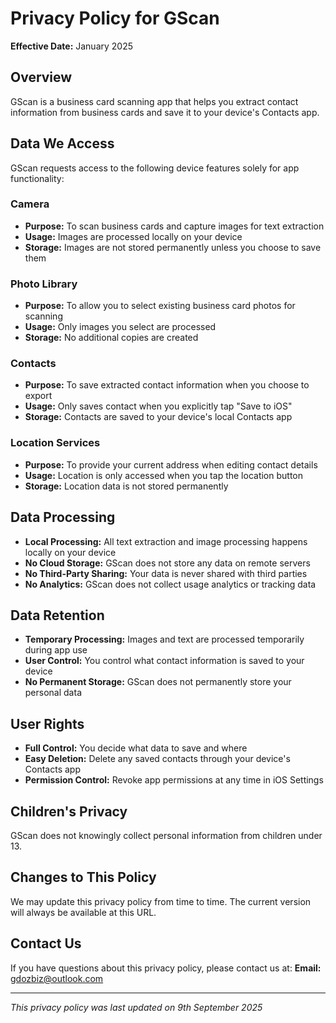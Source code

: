 # Privacy Policy for GScan

**Effective Date:** January 2025

## Overview
GScan is a business card scanning app that helps you extract contact information from business cards and save it to your device's Contacts app.

## Data We Access
GScan requests access to the following device features solely for app functionality:

### Camera
- **Purpose:** To scan business cards and capture images for text extraction
- **Usage:** Images are processed locally on your device
- **Storage:** Images are not stored permanently unless you choose to save them

### Photo Library
- **Purpose:** To allow you to select existing business card photos for scanning
- **Usage:** Only images you select are processed
- **Storage:** No additional copies are created

### Contacts
- **Purpose:** To save extracted contact information when you choose to export
- **Usage:** Only saves contact when you explicitly tap "Save to iOS"
- **Storage:** Contacts are saved to your device's local Contacts app

### Location Services
- **Purpose:** To provide your current address when editing contact details
- **Usage:** Location is only accessed when you tap the location button
- **Storage:** Location data is not stored permanently

## Data Processing
- **Local Processing:** All text extraction and image processing happens locally on your device
- **No Cloud Storage:** GScan does not store any data on remote servers
- **No Third-Party Sharing:** Your data is never shared with third parties
- **No Analytics:** GScan does not collect usage analytics or tracking data

## Data Retention
- **Temporary Processing:** Images and text are processed temporarily during app use
- **User Control:** You control what contact information is saved to your device
- **No Permanent Storage:** GScan does not permanently store your personal data

## User Rights
- **Full Control:** You decide what data to save and where
- **Easy Deletion:** Delete any saved contacts through your device's Contacts app
- **Permission Control:** Revoke app permissions at any time in iOS Settings

## Children's Privacy
GScan does not knowingly collect personal information from children under 13.

## Changes to This Policy
We may update this privacy policy from time to time. The current version will always be available at this URL.

## Contact Us
If you have questions about this privacy policy, please contact us at:
**Email:** gdozbiz@outlook.com

---
*This privacy policy was last updated on 9th September 2025*
